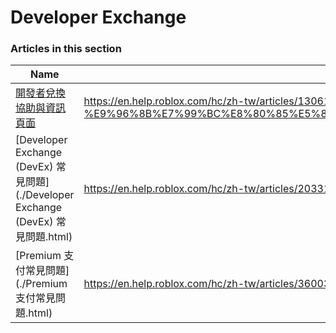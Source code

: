 # Developer Exchange  
### Articles in this section
Name|URL
-|-
[開發者兌換協助與資訊頁面](./開發者兌換協助與資訊頁面.html) |https://en.help.roblox.com/hc/zh-tw/articles/13061189551124-%E9%96%8B%E7%99%BC%E8%80%85%E5%85%8C%E6%8F%9B%E5%8D%94%E5%8A%A9%E8%88%87%E8%B3%87%E8%A8%8A%E9%A0%81%E9%9D%A2
[Developer Exchange (DevEx) 常見問題](./Developer Exchange (DevEx) 常見問題.html) |https://en.help.roblox.com/hc/zh-tw/articles/203314100-Developer-Exchange-DevEx-%E5%B8%B8%E8%A6%8B%E5%95%8F%E9%A1%8C
[Premium 支付常見問題](./Premium 支付常見問題.html) |https://en.help.roblox.com/hc/zh-tw/articles/360039178532-Premium-%E6%94%AF%E4%BB%98%E5%B8%B8%E8%A6%8B%E5%95%8F%E9%A1%8C